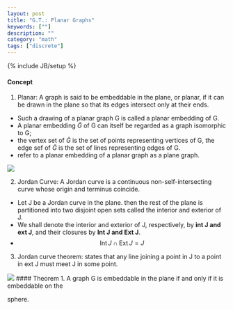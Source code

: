 ```yaml
---
layout: post
title: "G.T.: Planar Graphs"
keywords: [""]
description: ""
category: "math"
tags: ["discrete"]
---
```

{% include JB/setup %}

#### Concept
1. Planar: A graph is said to be embeddable in the plane, or planar, if it can
   be drawn in the plane so that its edges intersect only at their ends.
- Such a drawing of a planar graph G is called a planar embedding of G.
- A planar embedding $\tilde{G}$ of G can itself be regarded as a graph
  isomorphic to G;
- the vertex set of $\tilde{G}$ is the set of points representing vertices of G,
  the edge sef of $\tilde{G}$ is the set of lines representing edges of G.
- refer to a planar embedding of a planar graph as a plane graph.


<img src="{{IMAGE_PATH}}/math-discrete-graph-theory-planar-graph.png">

2. Jordan Curve: A Jordan curve is a continuous non-self-intersecting curve
   whose origin and terminus coincide.
- Let J be a Jordan curve in the plane. then the rest of the plane is
  partitioned into two disjoint open sets called the interior and exterior of J. 
- We shall denote the interior and exterior of J, respectively, by **int J and ext
  J**, and their closures by **Int J and Ext J**.
- $$
\operatorname{Int} J \cap \operatorname{Ext} J=J
$$
3. Jordan curve theorem: states that any line joining a point in J to a point in
   ext J must meet J in some point.

<img src="{{IMAGE_PATH}}/math-discrete-graph-theory-planar-jordan.png">
#### Theorem
1. A graph G is embeddable in the plane if and only if it is embeddable on the



   sphere.
